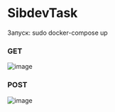 # SibdevTask
Запуск: sudo docker-compose up
### GET
![image](https://user-images.githubusercontent.com/40664658/117279017-dd3b2b00-ae93-11eb-9d8d-c6ffc495c4d0.png)
### POST
![image](https://user-images.githubusercontent.com/40664658/117278927-c85e9780-ae93-11eb-9f49-f8400b8ed151.png)

